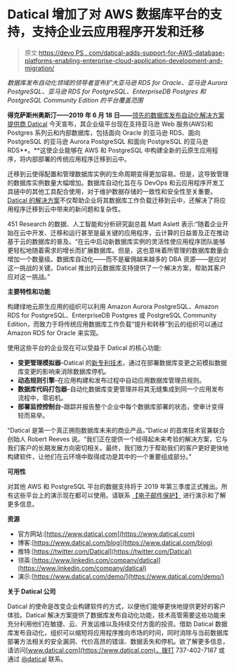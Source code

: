 # Datical 增加了对 AWS 数据库平台的支持，支持企业云应用程序开发和迁移

> 原文:[https://devo PS . com/datical-adds-support-for-AWS-database-platforms-enabling-enterprise-cloud-application-development-and-migration/](https://devops.com/datical-adds-support-for-aws-database-platforms-enabling-enterprise-cloud-application-development-and-migration/)

*数据库发布自动化领域的领导者宣布扩大亚马逊 RDS for Oracle、亚马逊 Aurora PostgreSQL、亚马逊 RDS for PostgreSQL、EnterpriseDB Postgres 和 PostgreSQL Community Edition 的平台覆盖范围*

**得克萨斯州奥斯汀——2019 年 6 月 18 日——**[领先的数据库发布自动化解决方案提供商 Datical](http://www.datical.com) 今天宣布，其企业级平台现在支持亚马逊 Web 服务(AWS)和 Postgres 系列云和内部数据库，包括面向 Oracle 的亚马逊 RDS、面向 PostgreSQL 的亚马逊 Aurora PostgreSQL 和面向 PostgreSQL 的亚马逊 RDS**。**这使企业能够在 AWS 和 PostgreSQL 中构建全新的云原生应用程序，将内部部署的传统应用程序迁移到云中。

迁移到云使得配置和管理数据库实例的生命周期变得更加容易。但是，这导致管理的数据库实例数量大幅增加。数据库自动化旨在与 DevOps 和云应用程序开发工具链中的其他工具配合使用，对于维护数据存储的一致性和安全性至关重要。 [Datical 的解决方案](https://www.datical.com/solution/)不仅帮助企业将其数据库工作负载迁移到云中，还解决了将应用程序迁移到云中带来的新问题和复杂性。

451 Research 的数据、人工智能和分析研究副总裁 Matt Aslett 表示:“随着企业开始在云中开发、迁移和运行甚至是最关键的应用程序，云计算的日益普及正在推动基于云的数据库的普及。“在云中启动新数据库实例的灵活性使应用程序团队能够更轻松地随着需求的增长而扩展数据库。但是，这也意味着所管理的数据库数量会增加一个数量级。数据库自动化——而不是雇佣越来越多的 DBA 资源——是应对这一挑战的关键。Datical 推出的云数据库支持提供了一个解决方案，帮助其客户应对这一挑战。”

**主要特性和功能**

构建绿地云原生应用的组织可以利用 Amazon Aurora PostgreSQL、Amazon RDS for PostgreSQL、EnterpriseDB Postgres 或 PostgreSQL Community Edition，而致力于将传统应用数据库工作负载“提升和转移”到云的组织可以通过 Amazon RDS for Oracle 来实现。

使用这些平台的企业现在可以受益于 Datical 的核心功能:

*   **变更管理模拟器**–Datical 的[新专利技术](https://www.datical.com/press-release/datical-patent-for-database-change-management-simulator/)，通过在部署数据库变更之前模拟数据库变更的影响来消除数据库停机。
*   **动态规则引擎**–在应用构建和发布过程中自动应用数据库管理员规则。
*   **数据库代码打包器**–自动化数据库变更管理并将其无缝集成到同一个应用发布流程中，零宕机。
*   **部署监控控制台**–跟踪并报告整个企业中每个数据库部署的状态，使审计变得轻而易举。

“Datical 是第一个真正拥抱数据库未来的商业产品，”Datical 的首席技术官兼联合创始人 Robert Reeves 说。“我们正在提供一个经得起未来考验的解决方案，它与我们客户的长期发展方向密切相关。最终，我们致力于帮助我们的客户更好更快地构建软件，让他们在云环境中取得成功是其中的一个重要组成部分。”

**可用性**

对其他 AWS 和 PostgreSQL 平台的数据支持将于 2019 年第三季度正式推出。所有这些平台上的演示现在都可以使用。请联系 [【电子邮件保护】](/cdn-cgi/l/email-protection#691a08050c1a290d081d000a0805470a0604) 进行演示和了解更多信息。

**资源**

*   官方网站:[https://www.datical.com](https://www.datical.com)
*   博客:[https://www.datical.com/blog](https://www.datical.com/blog)
*   推特:[https://twitter.com/Datical](https://twitter.com/Datical)
*   领英:[https://www.linkedin.com/company/datical](https://www.linkedin.com/company/datical)
*   演示:[https://www.datical.com/demo/](https://www.datical.com/demo/)

**关于 Datical 公司**

Datical 的使命是改变企业构建软件的方式，以便他们能够更快地提供更好的客户体验。Datical 解决方案提供了数据库发布自动化功能，技术高管需要这些功能来充分利用他们在敏捷、云、开发运维以及持续交付方面的投资。借助 Datical 数据库发布自动化，组织可以缩短将应用程序推向市场的时间，同时消除与当前数据库部署方法相关的安全漏洞、代价高昂的错误、数据丢失和停机。欲了解更多信息，请访问[www.datical.com](https://www.datical.com)，拨打 737-402-7187 或通过 [@datical](https://twitter.com/Datical) 联系。